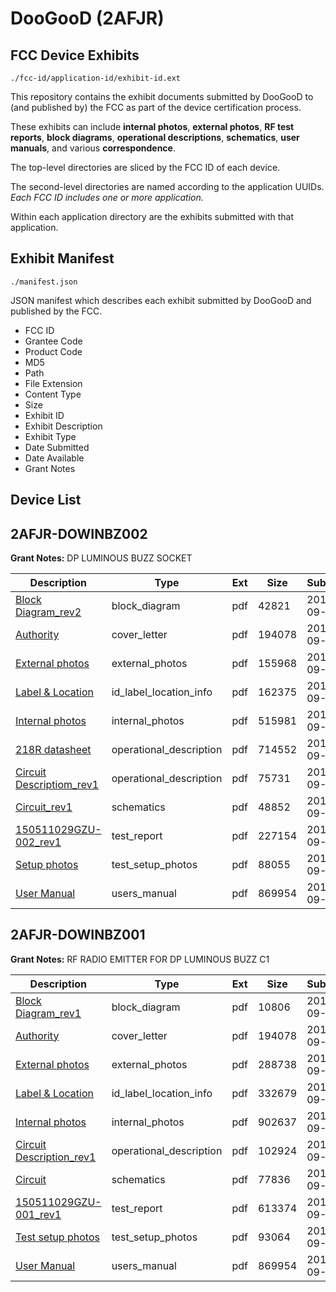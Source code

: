 # DooGooD (2AFJR)
## FCC Device Exhibits

```
./fcc-id/application-id/exhibit-id.ext
```

This repository contains the exhibit documents submitted by DooGooD to (and published by) the FCC as part of the device certification process.

These exhibits can include **internal photos**, **external photos**, **RF test reports**, **block diagrams**, **operational descriptions**, **schematics**, **user manuals**, and various **correspondence**.

The top-level directories are sliced by the FCC ID of each device.

The second-level directories are named according to the application UUIDs. *Each FCC ID includes one or more application.*

Within each application directory are the exhibits submitted with that application. 

## Exhibit Manifest

```
./manifest.json
```

JSON manifest which describes each exhibit submitted by DooGooD and published by the FCC.

- FCC ID
- Grantee Code
- Product Code
- MD5
- Path
- File Extension
- Content Type
- Size
- Exhibit ID
- Exhibit Description
- Exhibit Type
- Date Submitted
- Date Available
- Grant Notes

## Device List
## 2AFJR-DOWINBZ002
**Grant Notes:** DP LUMINOUS BUZZ SOCKET

| Description | Type | Ext | Size | Submitted | Available |
| ----------- | ---- | --- | ---- | --------- | --------- |
| [Block Diagram_rev2](2AFJR-DOWINBZ002/69ebe4487208cff1a00dff3975a8a65e/2744142.pdf) | block_diagram | pdf | 42821 | 2015-09-11 | 2015-09-12 |
| [Authority](2AFJR-DOWINBZ002/69ebe4487208cff1a00dff3975a8a65e/2744116.pdf) | cover_letter | pdf | 194078 | 2015-09-11 | 2015-09-12 |
| [External photos](2AFJR-DOWINBZ002/69ebe4487208cff1a00dff3975a8a65e/2744143.pdf) | external_photos | pdf | 155968 | 2015-09-11 | 2015-09-12 |
| [Label & Location](2AFJR-DOWINBZ002/69ebe4487208cff1a00dff3975a8a65e/2744145.pdf) | id_label_location_info | pdf | 162375 | 2015-09-11 | 2015-09-12 |
| [Internal photos](2AFJR-DOWINBZ002/69ebe4487208cff1a00dff3975a8a65e/2744144.pdf) | internal_photos | pdf | 515981 | 2015-09-11 | 2015-09-12 |
| [218R datasheet](2AFJR-DOWINBZ002/69ebe4487208cff1a00dff3975a8a65e/2744140.pdf) | operational_description | pdf | 714552 | 2015-09-11 | 2015-09-12 |
| [Circuit Descriptiom_rev1](2AFJR-DOWINBZ002/69ebe4487208cff1a00dff3975a8a65e/2744146.pdf) | operational_description | pdf | 75731 | 2015-09-11 | 2015-09-12 |
| [Circuit_rev1](2AFJR-DOWINBZ002/69ebe4487208cff1a00dff3975a8a65e/2744147.pdf) | schematics | pdf | 48852 | 2015-09-11 | 2015-09-12 |
| [150511029GZU-002_rev1](2AFJR-DOWINBZ002/69ebe4487208cff1a00dff3975a8a65e/2744148.pdf) | test_report | pdf | 227154 | 2015-09-11 | 2015-09-12 |
| [Setup photos](2AFJR-DOWINBZ002/69ebe4487208cff1a00dff3975a8a65e/2744149.pdf) | test_setup_photos | pdf | 88055 | 2015-09-11 | 2015-09-12 |
| [User Manual](2AFJR-DOWINBZ002/69ebe4487208cff1a00dff3975a8a65e/2744125.pdf) | users_manual | pdf | 869954 | 2015-09-11 | 2015-09-12 |
## 2AFJR-DOWINBZ001
**Grant Notes:** RF RADIO EMITTER FOR DP LUMINOUS BUZZ C1

| Description | Type | Ext | Size | Submitted | Available |
| ----------- | ---- | --- | ---- | --------- | --------- |
| [Block Diagram_rev1](2AFJR-DOWINBZ001/e3ef0c584641830e4d012dfa60691ee8/2744117.pdf) | block_diagram | pdf | 10806 | 2015-09-11 | 2015-09-12 |
| [Authority](2AFJR-DOWINBZ001/e3ef0c584641830e4d012dfa60691ee8/2744116.pdf) | cover_letter | pdf | 194078 | 2015-09-11 | 2015-09-12 |
| [External photos](2AFJR-DOWINBZ001/e3ef0c584641830e4d012dfa60691ee8/2744118.pdf) | external_photos | pdf | 288738 | 2015-09-11 | 2015-09-12 |
| [Label & Location](2AFJR-DOWINBZ001/e3ef0c584641830e4d012dfa60691ee8/2744120.pdf) | id_label_location_info | pdf | 332679 | 2015-09-11 | 2015-09-12 |
| [Internal photos](2AFJR-DOWINBZ001/e3ef0c584641830e4d012dfa60691ee8/2744119.pdf) | internal_photos | pdf | 902637 | 2015-09-11 | 2015-09-12 |
| [Circuit Description_rev1](2AFJR-DOWINBZ001/e3ef0c584641830e4d012dfa60691ee8/2744121.pdf) | operational_description | pdf | 102924 | 2015-09-11 | 2015-09-12 |
| [Circuit](2AFJR-DOWINBZ001/e3ef0c584641830e4d012dfa60691ee8/2744122.pdf) | schematics | pdf | 77836 | 2015-09-11 | 2015-09-12 |
| [150511029GZU-001_rev1](2AFJR-DOWINBZ001/e3ef0c584641830e4d012dfa60691ee8/2744123.pdf) | test_report | pdf | 613374 | 2015-09-11 | 2015-09-12 |
| [Test setup photos](2AFJR-DOWINBZ001/e3ef0c584641830e4d012dfa60691ee8/2744124.pdf) | test_setup_photos | pdf | 93064 | 2015-09-11 | 2015-09-12 |
| [User Manual](2AFJR-DOWINBZ001/e3ef0c584641830e4d012dfa60691ee8/2744125.pdf) | users_manual | pdf | 869954 | 2015-09-11 | 2015-09-12 |
